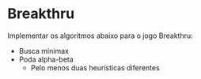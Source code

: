 # Breakthru
Implementar os algoritmos abaixo para o jogo Breakthru:
- Busca minimax 
- Poda alpha-beta 
    - Pelo menos duas heurísticas diferentes
